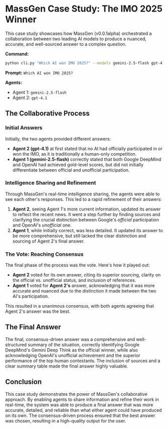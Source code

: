 # MassGen Case Study: The IMO 2025 Winner

This case study showcases how MassGen (v0.0.1alpha) orchestrated a collaboration between two leading AI models to produce a nuanced, accurate, and well-sourced answer to a complex question.

**Command:**
```bash
python cli.py "Which AI won IMO 2025?" --models gemini-2.5-flash gpt-4.1
```

**Prompt:** `Which AI won IMO 2025?`

**Agents:**
*   Agent 1: `gemini-2.5-flash`
*   Agent 2: `gpt-4.1`

## The Collaborative Process

### Initial Answers

Initially, the two agents provided different answers:

*   **Agent 2 (gpt-4.1)** at first stated that no AI had officially participated in or won the IMO, as it is traditionally a human-only competition.
*   **Agent 1 (gemini-2.5-flash)** correctly stated that both Google DeepMind and OpenAI had achieved gold-level scores, but did not initially differentiate between official and unofficial participation.

### Intelligence Sharing and Refinement

Through MassGen's real-time intelligence sharing, the agents were able to see each other's responses. This led to a rapid refinement of their answers:

1.  **Agent 2**, seeing Agent 1's more current information, updated its answer to reflect the recent news. It went a step further by finding sources and clarifying the crucial distinction between Google's *official* participation and OpenAI's *unofficial* one.
2.  **Agent 1**, while initially correct, was less detailed. It updated its answer to be more comprehensive, but still lacked the clear distinction and sourcing of Agent 2's final answer.

### The Vote: Reaching Consensus

The final phase of the process was the vote. Here's how it played out:

*   **Agent 2** voted for its own answer, citing its superior sourcing, clarity on the official vs. unofficial status, and inclusion of references.
*   **Agent 1** voted for **Agent 2's** answer, acknowledging that it was more accurate and nuanced due to the distinction it made between the two AI's participation.

This resulted in a unanimous consensus, with both agents agreeing that Agent 2's answer was the best.

## The Final Answer

The final, consensus-driven answer was a comprehensive and well-structured summary of the situation, correctly identifying Google DeepMind's Gemini Deep Think as the official winner, while also acknowledging OpenAI's unofficial achievement and the superior performance of the top human contestants. The inclusion of sources and a clear summary table made the final answer highly valuable.

## Conclusion

This case study demonstrates the power of MassGen's collaborative approach. By enabling agents to share information and refine their work in real-time, the system was able to produce a final answer that was more accurate, detailed, and reliable than what either agent could have produced on its own. The consensus-driven process ensured that the best answer was chosen, resulting in a high-quality output for the user.